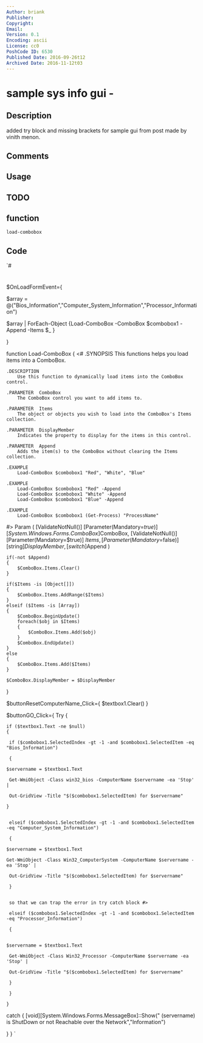 ```yaml
---
Author: briank
Publisher: 
Copyright: 
Email: 
Version: 0.1
Encoding: ascii
License: cc0
PoshCode ID: 6530
Published Date: 2016-09-26t12
Archived Date: 2016-11-12t03
---
```


# sample sys info gui - 

## Description

added try block and missing brackets for sample gui from post made by vinith menon.

## Comments



## Usage



## TODO



## function

`load-combobox`

## Code

`#
 #
 $OnLoadFormEvent={
  
 $array = @("Bios_Information","Computer_System_Information","Processor_Information")
  
  
 $array | ForEach-Object {Load-ComboBox -ComboBox $combobox1 -Append -Items $_ }
  
 }
 
 
 
 
 
 function Load-ComboBox 
 {
 <#
 	.SYNOPSIS
 		This functions helps you load items into a ComboBox.
 
 	.DESCRIPTION
 		Use this function to dynamically load items into the ComboBox control.
 
 	.PARAMETER  ComboBox
 		The ComboBox control you want to add items to.
 
 	.PARAMETER  Items
 		The object or objects you wish to load into the ComboBox's Items collection.
 
 	.PARAMETER  DisplayMember
 		Indicates the property to display for the items in this control.
 	
 	.PARAMETER  Append
 		Adds the item(s) to the ComboBox without clearing the Items collection.
 	
 	.EXAMPLE
 		Load-ComboBox $combobox1 "Red", "White", "Blue"
 	
 	.EXAMPLE
 		Load-ComboBox $combobox1 "Red" -Append
 		Load-ComboBox $combobox1 "White" -Append
 		Load-ComboBox $combobox1 "Blue" -Append
 	
 	.EXAMPLE
 		Load-ComboBox $combobox1 (Get-Process) "ProcessName"
 #>
 	Param (
 		[ValidateNotNull()]
 		[Parameter(Mandatory=$true)]
 		[System.Windows.Forms.ComboBox]$ComboBox,
 		[ValidateNotNull()]
 		[Parameter(Mandatory=$true)]
 		$Items,
 	    [Parameter(Mandatory=$false)]
 		[string]$DisplayMember,
 		[switch]$Append
 	)
 	
 	if(-not $Append)
 	{
 		$ComboBox.Items.Clear()	
 	}
 	
 	if($Items -is [Object[]])
 	{
 		$ComboBox.Items.AddRange($Items)
 	}
 	elseif ($Items -is [Array])
 	{
 		$ComboBox.BeginUpdate()
 		foreach($obj in $Items)
 		{
 			$ComboBox.Items.Add($obj)	
 		}
 		$ComboBox.EndUpdate()
 	}
 	else
 	{
 		$ComboBox.Items.Add($Items)	
 	}
 
 	$ComboBox.DisplayMember = $DisplayMember	
 }
 
 $buttonResetComputerName_Click={
 	$textbox1.Clear()
 }
 
 $buttonGO_Click={
 Try {
  
 	if ($textbox1.Text -ne $null)
 	{
 	 
 	 if ($combobox1.SelectedIndex -gt -1 -and $combobox1.SelectedItem -eq "Bios_Information")
 	 
 	 {
 	 
 	$servername = $textbox1.Text
 	 
 	 Get-WmiObject -Class win32_bios -ComputerName $servername -ea 'Stop' |
 	 
 	 Out-GridView -Title "$($combobox1.SelectedItem) for $servername"
 	 
 	}
 	 
 	 
 	 elseif ($combobox1.SelectedIndex -gt -1 -and $combobox1.SelectedItem -eq "Computer_System_Information")
 	 
 	 {
 	 
 	$servername = $textbox1.Text
 	 
 	Get-WmiObject -Class Win32_ComputerSystem -ComputerName $servername -ea 'Stop' |
 	 
 	 Out-GridView -Title "$($combobox1.SelectedItem) for $servername"
 	 
 	 }
 	 
 	 
 	 so that we can trap the error in try catch block #>
 	 
 	 elseif ($combobox1.SelectedIndex -gt -1 -and $combobox1.SelectedItem -eq "Processor_Information")
 	 
 	 {
 	 
 	 
 	$servername = $textbox1.Text
 	 
 	 Get-WmiObject -Class Win32_Processor -ComputerName $servername -ea 'Stop' |
 	 
 	 Out-GridView -Title "$($combobox1.SelectedItem) for $servername"
 	 
 	 }
 	 
 	 }
 	 
 	}
 
  
  catch {
  [void][System.Windows.Forms.MessageBox]::Show(" $($servername) is ShutDown or not Reachable over the Network","Information")
  
 }
 }
`

